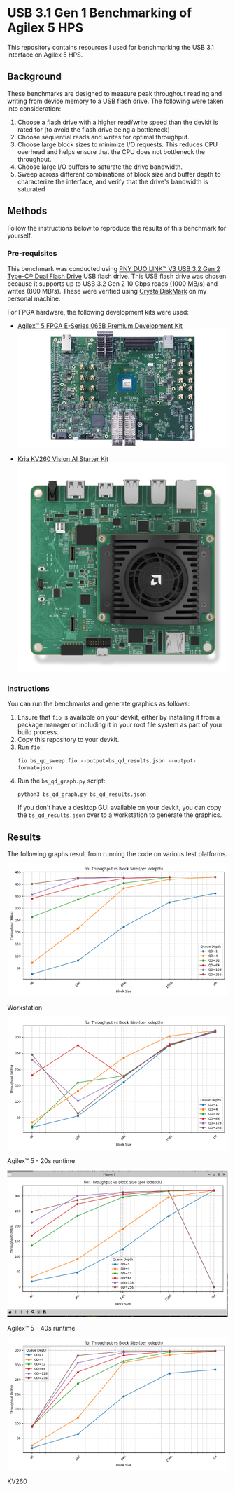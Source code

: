 # USB 3.1 Gen 1 Benchmarking of Agilex 5 HPS

This repository contains resources I used for benchmarking the USB 3.1 interface on Agilex 5 HPS.

## Background

These benchmarks are designed to measure peak throughout reading and writing from device memory to a USB flash drive. The following were taken into consideration:

1. Choose a flash drive with a higher read/write speed than the devkit is rated for (to avoid the flash drive being a bottleneck)
2. Choose sequential reads and writes for optimal throughput.
3. Choose large block sizes to minimize I/O requests. This reduces CPU overhead and helps ensure that the CPU does not bottleneck the throughput.
4. Choose large I/O buffers to saturate the drive bandwidth.
5. Sweep across different combinations of block size and buffer depth to characterize the interface, and verify that the drive's bandwidth is saturated

## Methods

Follow the instructions below to reproduce the results of this benchmark for yourself.

### Pre-requisites

This benchmark was conducted using [PNY DUO LINK™ V3 USB 3.2 Gen 2 Type-C® Dual Flash Drive](https://www.pny.com/PNY-DUO-Link-V3-USB-3-2-Gen-2-Type-C-OTG?sku=P-FDI256DULNK3TYC-GE) USB flash drive. This USB flash drive was chosen because it supports up to USB 3.2 Gen 2 10 Gbps reads (1000 MB/s) and writes (800 MB/s). These were verified using [CrystalDiskMark](https://sourceforge.net/projects/crystaldiskmark/) on my personal machine.

For FPGA hardware, the following development kits were used:

* [Agilex™ 5 FPGA E-Series 065B Premium Development Kit](https://www.intel.com/content/www/us/en/products/details/fpga/development-kits/agilex/a5e065b-premium.html)
![alt text](Readme_assets/agilex5_prem.png)

* [Kria KV260 Vision AI Starter Kit](https://www.amd.com/en/products/system-on-modules/kria/k26/kv260-vision-starter-kit.html)
![alt text](Readme_assets/kv260_board.png)

### Instructions

You can run the benchmarks and generate graphics as follows:

1. Ensure that `fio` is available on your devkit, either by installing it from a package manager or including it in your root file system as part of your build process.
2. Copy this repository to your devkit.
3. Run `fio`:
   ```
   fio bs_qd_sweep.fio --output=bs_qd_results.json --output-format=json 
   ```
4. Run the `bs_qd_graph.py` script:
   ```
   python3 bs_qd_graph.py bs_qd_results.json
   ```
   If you don't have a desktop GUI available on your devkit, you can copy the `bs_qd_results.json` over to a workstation to generate the graphics.

## Results

The following graphs result from running the code on various test platforms.

![alt text](Readme_assets/result_workstation.png)

Workstation 

![alt text](Readme_assets/result_agilex5.png)

Agilex™ 5 - 20s runtime

![alt text](Readme_assets/result_agilex5_40s.png)

Agilex™ 5 - 40s runtime
 
![alt text](Readme_assets/result_kv260.png)

KV260 